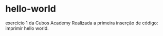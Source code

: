 # hello-world
exercício 1 da Cubos Academy
Realizada a primeira inserção de código: imprimir hello world.
